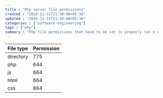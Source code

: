 ```yaml
---
title : "Php server file permissions"
created : "2018-12-31T21:30:00+05:30"
updated : "2018-12-31T21:30:00+05:30"
categories : ["software-engineering"]
tags : ["php"]
summary : "Php file permissions that have to be set to properly run a website"
---
```


| File type | Permission |
|----|---|
| directory | 775 |
| php | 644 |
| js | 664 |
| html | 664 |
| css | 664 |
